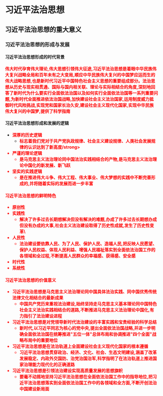 # 习近平法治思想

## 习近平法治思想的重大意义

### 习近平法治思想的形成与发展

#### 习近平法治思想形成的时代背景

<strong style="color: red;">伟大时代孕育伟大理论,伟大思想引领伟大征途,习近平法治思想是着眼中华民族伟大复兴战略全局和百年未有之大变局,顺应中华民族伟大复兴的中国梦应运而生的伟大战略思想,也是新时代习近平中国特色社会主义思想的重要组成部分。法治思想从历史与现实相贯通、国际与国内相关联、理论与实际相结合的角度,深刻地回答了新时代为什么要实行全面依法治国以及如何实行全面依法治国等一系列重要问题,为新时代全面推进依法治国战略,加快建设社会主义法治国家,运用制度威力抵御时代风险挑战,实现党和国家长治久安,建设社会主义现代化国家,实现中华民族伟大复兴的中国梦,提供了科学指南</strong>

#### 习近平法治思想形成和发展的逻辑

- <strong style="color: red;">深厚的历史逻辑</strong>
  - <strong style="color: red;">标志着我们党对于共产党执政规律、社会主义建设规律、人类社会发展规律的认识达到了新高度/strong>
- <strong style="color: red;">严谨的理论逻辑</strong>
  - <strong style="color: red;">是马克思主义法治理论同中国法治实践相结合的产物,是马克思主义法治理论中国化的新发展、新飞跃</strong>
- <strong style="color: red;">坚实的实践逻辑</strong>
  - <strong style="color: red;">是在推进伟大斗争、伟大工程、伟大事业、伟大梦想的实践中不断完善形成的,并将随着实际的发展而进一步丰富</strong>

#### 习近平法治思想的鲜明特色

- <strong style="color: red;">原创性</strong>
- <strong style="color: red;">实践性</strong>
  - <strong style="color: red;">解决了许多过去长期想解决但没有解决的难题,办成了许多过去长期想办成但没有办成的大事,社会主义法治建设取得了历史性成就,发生了历史性变革</strong>\
- <strong style="color: red;">人民性</strong>
  - <strong style="color: red;">法治建设要依靠人民、为了人民、保护人民、造福人民,把反映人民愿望、保护人民权益、体现人民利益、增强人民福祉落实到全面依法治国工作的各领域和全过程,不断提高人民群众的幸福感、获得感、安全感</strong>
- <strong style="color: red;">时代性</strong>
- <strong style="color: red;">系统性</strong>

#### 习近平法治思想的价值意义
- <strong style="color: red;">习近平法治思想是马克思主义法治理论同中国具体法治实践、同中国优秀传统法律文化相结合的最新成果</strong>
  - <strong style="color: red;">中国共产党历来重视法治建设,始终坚持走马克思主义基本理论同中国特色社会主义法治实践相结合的道路,不断推进马克思主义法治理论中国化,有力指引了法治建设进程</strong>
- <strong style="color: red;">习近平法治思想是对党领导新时代法治建设的丰富实践和宝贵经验的科学总结</strong>
  - <strong style="color: red;">新时代,以习近平同志为核心的党中央,提出全面依法治国战略,并进一步明确全面依法治国在统筹推进"五位一体"总体布局和协调推进"四个全面"战略布局中的重要地位</strong>
- <strong style="color: red;">习近平法治思想是在法治轨道上全面建设社会主义现代化国家的根本遵循</strong>
  - <strong style="color: red;">习近平法治思想贯穿政治、经济、文化、社会、生态文明建设,涵盖了改革发展稳定、内政外交国防、治党治国治军,科学指明了在法治轨道上推进国家治理能力现代化的正确道路</strong>
- <strong style="color: red;">习近平法治思想是引领法治建设实现高质量发展的思想旗帜</strong>
  - <strong style="color: red;">要毫不动摇地坚持习近平法治思想在全面依法治国工作中的指导地位,把习近平法治思想落实到全面依法治国工作中的各领域和全方面,不断开创法治中国建设新局面</strong>